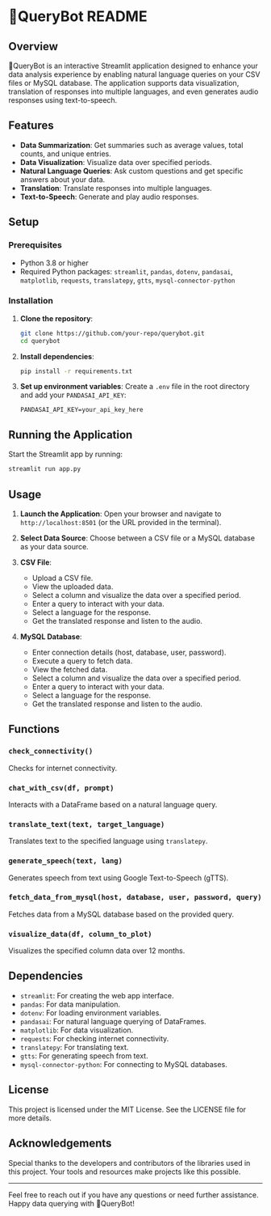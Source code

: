 # 🦊QueryBot README

## Overview

🦊QueryBot is an interactive Streamlit application designed to enhance your data analysis experience by enabling natural language queries on your CSV files or MySQL database. The application supports data visualization, translation of responses into multiple languages, and even generates audio responses using text-to-speech.

## Features

- **Data Summarization**: Get summaries such as average values, total counts, and unique entries.
- **Data Visualization**: Visualize data over specified periods.
- **Natural Language Queries**: Ask custom questions and get specific answers about your data.
- **Translation**: Translate responses into multiple languages.
- **Text-to-Speech**: Generate and play audio responses.

## Setup

### Prerequisites

- Python 3.8 or higher
- Required Python packages: `streamlit`, `pandas`, `dotenv`, `pandasai`, `matplotlib`, `requests`, `translatepy`, `gtts`, `mysql-connector-python`

### Installation

1. **Clone the repository**:
   ```sh
   git clone https://github.com/your-repo/querybot.git
   cd querybot
   ```

2. **Install dependencies**:
   ```sh
   pip install -r requirements.txt
   ```

3. **Set up environment variables**:
   Create a `.env` file in the root directory and add your `PANDASAI_API_KEY`:
   ```env
   PANDASAI_API_KEY=your_api_key_here
   ```

## Running the Application

Start the Streamlit app by running:
```sh
streamlit run app.py
```

## Usage

1. **Launch the Application**:
   Open your browser and navigate to `http://localhost:8501` (or the URL provided in the terminal).

2. **Select Data Source**:
   Choose between a CSV file or a MySQL database as your data source.

3. **CSV File**:
   - Upload a CSV file.
   - View the uploaded data.
   - Select a column and visualize the data over a specified period.
   - Enter a query to interact with your data.
   - Select a language for the response.
   - Get the translated response and listen to the audio.

4. **MySQL Database**:
   - Enter connection details (host, database, user, password).
   - Execute a query to fetch data.
   - View the fetched data.
   - Select a column and visualize the data over a specified period.
   - Enter a query to interact with your data.
   - Select a language for the response.
   - Get the translated response and listen to the audio.

## Functions

### `check_connectivity()`
Checks for internet connectivity.

### `chat_with_csv(df, prompt)`
Interacts with a DataFrame based on a natural language query.

### `translate_text(text, target_language)`
Translates text to the specified language using `translatepy`.

### `generate_speech(text, lang)`
Generates speech from text using Google Text-to-Speech (gTTS).

### `fetch_data_from_mysql(host, database, user, password, query)`
Fetches data from a MySQL database based on the provided query.

### `visualize_data(df, column_to_plot)`
Visualizes the specified column data over 12 months.

## Dependencies

- `streamlit`: For creating the web app interface.
- `pandas`: For data manipulation.
- `dotenv`: For loading environment variables.
- `pandasai`: For natural language querying of DataFrames.
- `matplotlib`: For data visualization.
- `requests`: For checking internet connectivity.
- `translatepy`: For translating text.
- `gtts`: For generating speech from text.
- `mysql-connector-python`: For connecting to MySQL databases.

## License

This project is licensed under the MIT License. See the LICENSE file for more details.

## Acknowledgements

Special thanks to the developers and contributors of the libraries used in this project. Your tools and resources make projects like this possible.

---

Feel free to reach out if you have any questions or need further assistance. Happy data querying with 🦊QueryBot!

